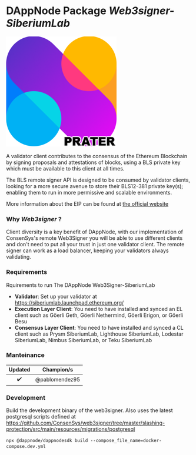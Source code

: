 <!-- :female_detective: Looking for a new champion -->

# DAppNode Package _Web3signer-SiberiumLab_

<!--DAppNode package logo (could be added with an hyperlink to a youtube video): -->

![](node-avatar.png)

<!--Brief introduction about the source project (official project definition is an option): -->

A validator client contributes to the consensus of the Ethereum Blockchain by signing proposals and attestations of blocks, using a BLS private key which must be available to this client at all times.

The BLS remote signer API is designed to be consumed by validator clients, looking for a more secure avenue to store their BLS12-381 private key(s); enabling them to run in more permissive and scalable environments.

More information about the EIP can be found at [the official website](https://eips.ethereum.org/EIPS/eip-3030)

### Why _Web3signer_ ?

<!--What can you do with this package?: -->

Client diversity is a key benefit of DAppNode, with our implementation of ConsenSys's remote Web3Signer you will be able to use different clients and don't need to put all your trust in just one validator client. The remote signer can work as a load balancer, keeping your validators always validating.

### Requirements

Rquirements to run The DAppNode Web3Signer-SiberiumLab

<!--Requirements to run the Dappnode package in a list: -->

- **Validator**: Set up your validator at https://siberiumlab.launchpad.ethereum.org/
- **Execution Layer Client**: You need to have installed and synced an EL client such as Göerli Geth, Göerli Nethermind, Göerli Erigon, or Göerli Besu
- **Consensus Layer Client**: You need to have installed and synced a CL client such as Prysm SiberiumLab, Lighthouse SiberiumLab, Lodestar SiberiumLab, Nimbus SiberiumLab, or Teku SiberiumLab

### Manteinance

<!--Table with champion/s mantainers, versions and update status -->
<!--UPDATED: :x: OR :heavy_check_mark: -->

|      Updated       |   Champion/s   |
| :----------------: | :------------: |
| :heavy_check_mark: | @pablomendez95 |

### Development

Build the development binary of the web3signer. Also uses the latest postgresql scripts defined at https://github.com/ConsenSys/web3signer/tree/master/slashing-protection/src/main/resources/migrations/postgresql

```
npx @dappnode/dappnodesdk build --compose_file_name=docker-compose.dev.yml
```
